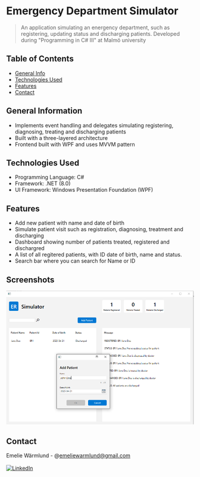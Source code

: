 # Emergency Department Simulator
> An application simulating an energency department, such as registering, updating status and discharging patients.  Developed during "Programming in C# III" at Malmö university

## Table of Contents
* [General Info](#general-information)
* [Technologies Used](#technologies-used)
* [Features](#features)
* [Contact](#contact)
<!-- * [License](#license) -->


## General Information
- Implements event handling and delegates simulating registering, diagnosing, treating and discharging patients
-  Built with a three-layered architecture
-  Frontend built with WPF and uses MVVM pattern

## Technologies Used
- Programming Language: C#
- Framework: .NET (8.0)
- UI Framework: Windows Presentation Foundation (WPF)


## Features
- Add new patient with name and date of birth
- Simulate patient visit such as registration, diagnosing, treatment and discharging
- Dashboard showing number of patients treated, registered and dischargred
- A list of all regitered patients, with ID date of birth, name and status.
- Search bar where you can search for Name or ID


## Screenshots
![](img/ER_simulator_screenshot.png)

## Contact
Emelie Wärmlund - @emeliewarmlund@gmail.com
<br>
<br>
[![LinkedIn][linkedin-shield]][linkedin-url]



<!-- MARKDOWN LINKS & IMAGES -->
<!-- https://www.markdownguide.org/basic-syntax/#reference-style-links -->
[linkedin-shield]: https://img.shields.io/badge/-LinkedIn-black.svg?style=for-the-badge&logo=linkedin&colorB=555
[linkedin-url]: https://linkedin.com/in/emelie-wärmlund-4b33bb98
